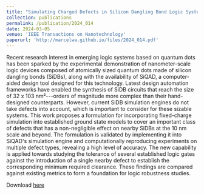 ```yaml
---
title: "Simulating Charged Defects in Silicon Dangling Bond Logic Systems to Evaluate Logic Robustness"
collection: publications
permalink: /publication/2024_014
date: 2024-03-05
venue: 'IEEE Transactions on Nanotechnology'
paperurl: 'http://marcelwa.github.io/files/2024_014.pdf'
---
```


Recent research interest in emerging logic systems based on quantum dots has been sparked by the experimental demonstration of nanometer-scale logic devices composed of atomically sized quantum dots made of silicon dangling bonds (SiDBs), along with the availability of SiQAD, a computer-aided design tool designed for this technology. Latest design automation frameworks have enabled the synthesis of SiDB circuits that reach the size of 32 x 103 nm²---orders of magnitude more complex than their hand-designed counterparts. However, current SiDB simulation engines do not take defects into account, which is important to consider for these sizable systems. This work proposes a formulation for incorporating fixed-charge simulation into established ground state models to cover an important class of defects that has a non-negligible effect on nearby SiDBs at the 10 nm scale and beyond. The formulation is validated by implementing it into SiQAD's simulation engine and computationally reproducing experiments on multiple defect types, revealing a high level of accuracy. The new capability is applied towards studying the tolerance of several established logic gates against the introduction of a single nearby defect to establish the corresponding minimum required clearance. These findings are compared against existing metrics to form a foundation for logic robustness studies.

Download [here](http://marcelwa.github.io/files/2024_014.pdf)
